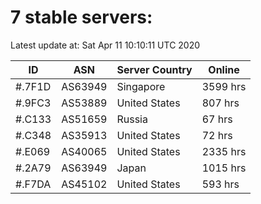 # 7 stable servers:

Latest update at: Sat Apr 11 10:10:11 UTC 2020

| ID | ASN | Server Country | Online |
| -- | --- | -------------- | ------ |
| #.7F1D | AS63949 | Singapore | 3599 hrs |
| #.9FC3 | AS53889 | United States | 807 hrs |
| #.C133 | AS51659 | Russia | 67 hrs |
| #.C348 | AS35913 | United States | 72 hrs |
| #.E069 | AS40065 | United States | 2335 hrs |
| #.2A79 | AS63949 | Japan | 1015 hrs |
| #.F7DA | AS45102 | United States | 593 hrs |

